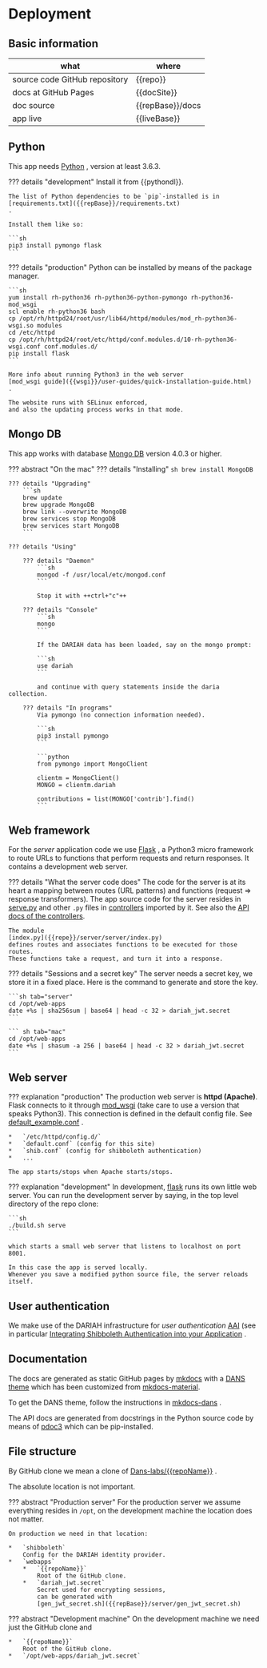 # Deployment

## Basic information

| what                          | where        |
| ----------------------------- | ------------ |
| source code GitHub repository | {{repo}}     |
| docs at GitHub Pages          | {{docSite}}  |
| doc source                    | {{repBase}}/docs |
| app live                      | {{liveBase}} |

## Python

This app needs [Python]({{python}}) , version at least 3.6.3.

??? details "development" Install it from {{pythondl}}.

    The list of Python dependencies to be `pip`-installed is in
    [requirements.txt]({{repBase}}/requirements.txt)
    .

    Install them like so:

    ```sh
    pip3 install pymongo flask
    ```

??? details "production" Python can be installed by means of the package manager.

    ```sh
    yum install rh-python36 rh-python36-python-pymongo rh-python36-mod_wsgi
    scl enable rh-python36 bash
    cp /opt/rh/httpd24/root/usr/lib64/httpd/modules/mod_rh-python36-wsgi.so modules
    cd /etc/httpd
    cp /opt/rh/httpd24/root/etc/httpd/conf.modules.d/10-rh-python36-wsgi.conf conf.modules.d/
    pip install flask
    ```

    More info about running Python3 in the web server
    [mod_wsgi guide]({{wsgi}}/user-guides/quick-installation-guide.html)
    .

    The website runs with SELinux enforced,
    and also the updating process works in that mode.

## Mongo DB

This app works with database [Mongo DB]({{mongodb}}) version 4.0.3 or higher.

??? abstract "On the mac" ??? details "Installing" `sh brew install MongoDB`

    ??? details "Upgrading"
        ```sh
        brew update
        brew upgrade MongoDB
        brew link --overwrite MongoDB
        brew services stop MongoDB
        brew services start MongoDB
        ```

    ??? details "Using"

        ??? details "Daemon"
            ```sh
            mongod -f /usr/local/etc/mongod.conf
            ```

            Stop it with ++ctrl+"c"++

        ??? details "Console"
            ```sh
            mongo
            ```

            If the DARIAH data has been loaded, say on the mongo prompt:

            ```sh
            use dariah
            ```

            and continue with query statements inside the daria collection.

        ??? details "In programs"
            Via pymongo (no connection information needed).

            ```sh
            pip3 install pymongo
            ```

            ```python
            from pymongo import MongoClient

            clientm = MongoClient()
            MONGO = clientm.dariah

            contributions = list(MONGO['contrib'].find()
            ```

## Web framework

For the _server_ application code we use [Flask]({{flask}}) , a Python3 micro framework
to route URLs to functions that perform requests and return responses. It contains a
development web server.

??? details "What the server code does" The code for the server is at its heart a
mapping between routes (URL patterns) and functions (request => response transformers).
The app source code for the server resides in [serve.py]({{repBase}}/server/serve.py) and
other `.py` files in [controllers]({{repBase}}/server/control) imported by it.
See also the 
[API docs of the controllers](../{{apidocs}}).

    The module
    [index.py]({{repe}}/server/server/index.py)
    defines routes and associates functions to be executed for those routes.
    These functions take a request, and turn it into a response.

??? details "Sessions and a secret key" The server needs a secret key, we store it in a
fixed place. Here is the command to generate and store the key.

    ```sh tab="server"
    cd /opt/web-apps
    date +%s | sha256sum | base64 | head -c 32 > dariah_jwt.secret
    ```

    ``` sh tab="mac"
    cd /opt/web-apps
    date +%s | shasum -a 256 | base64 | head -c 32 > dariah_jwt.secret
    ```

## Web server

??? explanation "production" The production web server is **httpd (Apache)**. Flask
connects to it through [mod_wsgi]({{wsgi}}) (take care to use a version that speaks
Python3). This connection is defined in the default config file. See
[default_example.conf]({{repBase}}/server/default_example.conf) .

    *   `/etc/httpd/config.d/`
    *   `default.conf` (config for this site)
    *   `shib.conf` (config for shibboleth authentication)
    *   ...

    The app starts/stops when Apache starts/stops.

??? explanation "development" In development, [flask]({{flask}}) runs its own little web
server. You can run the development server by saying, in the top level directory of the
repo clone:

    ```sh
    ./build.sh serve
    ```

    which starts a small web server that listens to localhost on port 8001.

    In this case the app is served locally.
    Whenever you save a modified python source file, the server reloads itself.

## User authentication

We make use of the DARIAH infrastructure for _user authentication_ [AAI]({{dariahIDP}})
(see in particular
[Integrating Shibboleth Authentication into your Application]({{dariahShib}}) .

## Documentation

The docs are generated as static GitHub pages by [mkdocs]({{mkdocs}}) with a
[DANS theme]({{mkdocsdans}}) which has been customized from
[mkdocs-material]({{mkdocsmaterial}}).

To get the DANS theme, follow the instructions in
[mkdocs-dans]({{mkdocsdans}}/#quick-start) .

The API docs are generated from docstrings in the Python source code
by means of 
[pdoc3]({{pdoc3}})
which can be pip-installed.

## File structure

By GitHub clone we mean a clone of [Dans-labs/{{repoName}}]({{repo}}) .

The absolute location is not important.

??? abstract "Production server" For the production server we assume everything resides
in `/opt`, on the development machine the location does not matter.

    On production we need in that location:

    *   `shibboleth`
        Config for the DARIAH identity provider.
    *   `webapps`
        *   `{{repoName}}`
            Root of the GitHub clone.
        *   `dariah_jwt.secret`
            Secret used for encrypting sessions,
            can be generated with
            [gen_jwt_secret.sh]({{repBase}}/server/gen_jwt_secret.sh)

??? abstract "Development machine" On the development machine we need just the GitHub
clone and

    *   `{{repoName}}`
        Root of the GitHub clone.
    *   `/opt/web-apps/dariah_jwt.secret`
